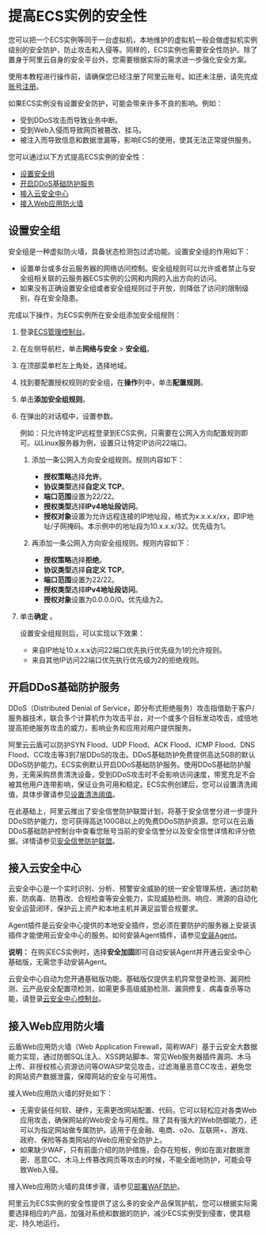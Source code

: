 # 提高ECS实例的安全性

您可以把一个ECS实例等同于一台虚拟机，本地维护的虚拟机一般会做虚拟机实例级别的安全防护，防止攻击和入侵等。同样的，ECS实例也需要安全性防护。除了置身于阿里云自身的安全平台外，您需要根据实际的需求进一步强化安全方案。

使用本教程进行操作前，请确保您已经注册了阿里云账号。如还未注册，请先完成[账号注册](https://account.alibabacloud.com/register/intl_register.htm)。

如果ECS实例没有设置安全防护，可能会带来许多不良的影响。例如：

-   受到DDoS攻击而导致业务中断。
-   受到Web入侵而导致网页被篡改、挂马。
-   被注入而导致信息和数据泄漏等，影响ECS的使用，使其无法正常提供服务。

您可以通过以下方式提高ECS实例的安全性：

-   [设置安全组](#section_bp7_wr3_8nr)
-   [开启DDoS基础防护服务](#section_xyh_fkq_gfb)
-   [接入云安全中心](#section_ezh_fkq_gfb)
-   [接入Web应用防火墙](#section_9b9_grv_99n)

## 设置安全组

安全组是一种虚拟防火墙，具备状态检测包过滤功能。设置安全组的作用如下：

-   设置单台或多台云服务器的网络访问控制。安全组规则可以允许或者禁止与安全组相关联的云服务器ECS实例的公网和内网的入出方向的访问。
-   如果没有正确设置安全组或者安全组规则过于开放，则降低了访问的限制级别，存在安全隐患。

完成以下操作，为ECS实例所在安全组添加安全组规则：

1.  登录[ECS管理控制台](https://ecs.console.aliyun.com)。

2.  在左侧导航栏，单击**网络与安全** \> **安全组**。

3.  在顶部菜单栏左上角处，选择地域。

4.  找到要配置授权规则的安全组，在**操作**列中，单击**配置规则**。

5.  单击**添加安全组规则**。

6.  在弹出的对话框中，设置参数。

    例如：只允许特定IP远程登录到ECS实例，只需要在公网入方向配置规则即可。以Linux服务器为例，设置只让特定IP访问22端口。

    1.  添加一条公网入方向安全组规则。规则内容如下：

        -   **授权策略**选择**允许**。
        -   **协议类型**选择**自定义 TCP**。
        -   **端口范围**设置为22/22。
        -   **授权类型**选择**IPv4地址段访问**。
        -   **授权对象**设置为允许远程连接的IP地址段，格式为x.x.x.x/xx，即IP地址/子网掩码。本示例中的地址段为10.x.x.x/32。优先级为1。
    2.  再添加一条公网入方向安全组规则。规则内容如下：

        -   **授权策略**选择**拒绝**。
        -   **协议类型**选择**自定义 TCP**。
        -   **端口范围**设置为22/22。
        -   **授权类型**选择**IPv4地址段访问**。
        -   **授权对象**设置为0.0.0.0/0。优先级为2。
7.  单击**确定** 。

    设置安全组规则后，可以实现以下效果：

    -   来自IP地址10.x.x.x访问22端口优先执行优先级为1的允许规则。
    -   来自其他IP访问22端口优先执行优先级为2的拒绝规则。

## 开启DDoS基础防护服务

DDoS（Distributed Denial of Service，即分布式拒绝服务）攻击指借助于客户/服务器技术，联合多个计算机作为攻击平台，对一个或多个目标发动攻击，成倍地提高拒绝服务攻击的威力，影响业务和应用对用户提供服务。

阿里云云盾可以防护SYN Flood、UDP Flood、ACK Flood、ICMP Flood、DNS Flood、CC攻击等3到7层DDoS的攻击。DDoS基础防护免费提供高达5GB的默认DDoS防护能力。ECS实例默认开启DDoS基础防护服务。使用DDoS基础防护服务，无需采购昂贵清洗设备，受到DDoS攻击时不会影响访问速度，带宽充足不会被其他用户连带影响，保证业务可用和稳定。ECS实例创建后，您可以设置清洗阈值，具体步骤请参见[设置清洗阈值](/intl.zh-CN/DDoS原生防护用户指南/清洗设置/设置清洗阈值.md)。

在此基础上，阿里云推出了安全信誉防护联盟计划，将基于安全信誉分进一步提升DDoS防护能力，您可获得高达100GB以上的免费DDoS防护资源。您可以在云盾DDoS基础防护控制台中查看您账号当前的安全信誉分以及安全信誉详情和评分依据。详情请参见[安全信誉防护联盟](/intl.zh-CN/相关协议/原生防护相关协议/安全信誉防护联盟.md)。

## 接入云安全中心

云安全中心是一个实时识别、分析、预警安全威胁的统一安全管理系统，通过防勒索、防病毒、防篡改、合规检查等安全能力，实现威胁检测、响应、溯源的自动化安全运营闭环，保护云上资产和本地主机并满足监管合规要求。

Agent插件是云安全中心提供的本地安全插件，您必须在要防护的服务器上安装该插件才能使用云安全中心的服务。如何安装Agent插件，请参见[安装Agent](/intl.zh-CN/接入云安全中心/安装Agent.md)。

**说明：** 在购买ECS实例时，选择**安全加固**即可自动安装Agent并开通云安全中心基础版，无需您手动安装Agent。

云安全中心自动为您开通基础版功能。基础版仅提供主机异常登录检测、漏洞检测、云产品安全配置项检测，如需更多高级威胁检测、漏洞修复、病毒查杀等功能，请登录[云安全中心控制台](https://yundunnext.console.aliyun.com/?p=sas)。

## 接入Web应用防火墙

云盾Web应用防火墙（Web Application Firewall，简称WAF）基于云安全大数据能力实现，通过防御SQL注入、XSS跨站脚本、常见Web服务器插件漏洞、木马上传、非授权核心资源访问等OWASP常见攻击，过滤海量恶意CC攻击，避免您的网站资产数据泄露，保障网站的安全与可用性。

接入Web应用防火墙的好处如下：

-   无需安装任何软、硬件，无需更改网站配置、代码，它可以轻松应对各类Web应用攻击，确保网站的Web安全与可用性。除了具有强大的Web防御能力，还可以为指定网站做专属防护。适用于在金融、电商、o2o、互联网+、游戏、政府、保险等各类网站的Web应用安全防护上。
-   如果缺少WAF，只有前面介绍的防护措施，会存在短板，例如在面对数据泄密、恶意CC、木马上传篡改网页等攻击的时候，不能全面地防护，可能会导致Web入侵。

接入Web应用防火墙的具体步骤，请参见[部署WAF防护]()。

阿里云为ECS实例的安全性提供了这么多的安全产品保驾护航，您可以根据实际需要选择相应的产品，加强对系统和数据的防护，减少ECS实例受到侵害，使其稳定、持久地运行。

